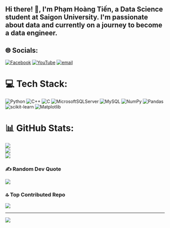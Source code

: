 ## Hi there! 👋, I'm Phạm Hoàng Tiến, a Data Science student at Saigon University. I'm passionate about data and currently on a journey to become a data engineer.

## 🌐 Socials:
[![Facebook](https://img.shields.io/badge/Facebook-%231877F2.svg?logo=Facebook&logoColor=white)](https://facebook.com/https://www.facebook.com/phttechnology/) [![YouTube](https://img.shields.io/badge/YouTube-%23FF0000.svg?logo=YouTube&logoColor=white)](https://youtube.com/@https://www.youtube.com/@phttechnology) [![email](https://img.shields.io/badge/Email-D14836?logo=gmail&logoColor=white)](mailto:pht.connectme@gmail.com) 

# 💻 Tech Stack:
![Python](https://img.shields.io/badge/python-3670A0?style=for-the-badge&logo=python&logoColor=ffdd54) ![C++](https://img.shields.io/badge/c++-%2300599C.svg?style=for-the-badge&logo=c%2B%2B&logoColor=white) ![C](https://img.shields.io/badge/c-%2300599C.svg?style=for-the-badge&logo=c&logoColor=white) ![MicrosoftSQLServer](https://img.shields.io/badge/Microsoft%20SQL%20Server-CC2927?style=for-the-badge&logo=microsoft%20sql%20server&logoColor=white) ![MySQL](https://img.shields.io/badge/mysql-4479A1.svg?style=for-the-badge&logo=mysql&logoColor=white) ![NumPy](https://img.shields.io/badge/numpy-%23013243.svg?style=for-the-badge&logo=numpy&logoColor=white) ![Pandas](https://img.shields.io/badge/pandas-%23150458.svg?style=for-the-badge&logo=pandas&logoColor=white) ![scikit-learn](https://img.shields.io/badge/scikit--learn-%23F7931E.svg?style=for-the-badge&logo=scikit-learn&logoColor=white) ![Matplotlib](https://img.shields.io/badge/Matplotlib-%23ffffff.svg?style=for-the-badge&logo=Matplotlib&logoColor=black)
# 📊 GitHub Stats:
![](https://github-readme-stats.vercel.app/api?username=Phtzone&theme=tokyonight&hide_border=false&include_all_commits=false&count_private=false)<br/>
![](https://nirzak-streak-stats.vercel.app/?user=Phtzone&theme=tokyonight&hide_border=false)<br/>
![](https://github-readme-stats.vercel.app/api/top-langs/?username=Phtzone&theme=tokyonight&hide_border=false&include_all_commits=false&count_private=false&layout=compact)


### ✍️ Random Dev Quote
![](https://quotes-github-readme.vercel.app/api?type=horizontal&theme=radical)

### 🔝 Top Contributed Repo
![](https://github-contributor-stats.vercel.app/api?username=Phtzone&limit=5&theme=dark&combine_all_yearly_contributions=true)

---
[![](https://visitcount.itsvg.in/api?id=Phtzone&icon=0&color=0)](https://visitcount.itsvg.in)

<!-- Proudly created with GPRM ( https://gprm.itsvg.in ) -->
